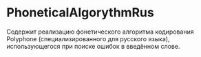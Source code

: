 # PhoneticalAlgorythmRus
Содержит реализацию фонетического алгоритма кодирования Polyphone (специализированного для русского языка), использующегося при поиске ошибок в введённом слове.
